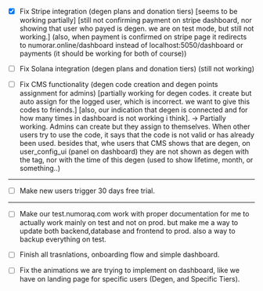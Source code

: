 - [X] Fix Stripe integration (degen plans and donation tiers) [seems to be working partially] [still not confirming payment on stripe dashboard, nor showing that user who payed is degen. we are on test mode, but still not working.] (also, when payment is confirmed on stripe page it redirects to numorar.online/dashboard instead of localhost:5050/dashboard or payments (it should be working for both of course))

- [ ] Fix Solana integration (degen plans and donation tiers) (still not working)
- [ ] Fix CMS functionality (degen code creation and degen points assignment for admins) [partially working for degen codes. it create but auto assign for the logged user, which is incorrect. we want to give this codes to friends.] [also, our indication that degen is connected and for how many times in dashboard is not working i think]. -> Partially working. Admins can create but they assign to themselves. When other users try to use the code, it says that the code is not valid or has already been used. besides that, whe users that CMS shows that are degen, on user_config_ui (panel on dashboard) they are not shown as degen with the tag, nor with the time of this degen (used to show lifetime, month, or something..)


----

- [ ] Make new users trigger 30 days free trial.


-----

- [ ] Make our test.numoraq.com work with proper documentation for me to actually work mainly on test and not on prod. but make me a way to update both backend,database and frontend to prod. also a way to backup everything on test.

- [ ] Finish all trasnlations, onboarding flow and simple dashboard.

- [ ] Fix the animations we are trying to implement on dashboard, like we have on landing page for specific users (Degen, and Specific Tiers).
